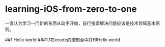 # learning-iOS-from-zero-to-one
一直认为学习一门新的东西从动手开始，自行搜索解决问题应该是技术领域基本原则。

##1.Hello world
###1.1在xcode的控制台中打印Hello world



